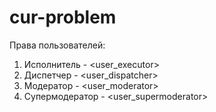 # cur-problem

Права пользователей:
1. Исполнитель - <user_executor>
2. Диспетчер - <user_dispatcher>
3. Модератор - <user_moderator>
4. Супермодератор - <user_supermoderator>
